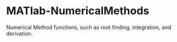 # MATlab-NumericalMethods
Numerical Method functions, such as root finding, integration, and derivation. 
